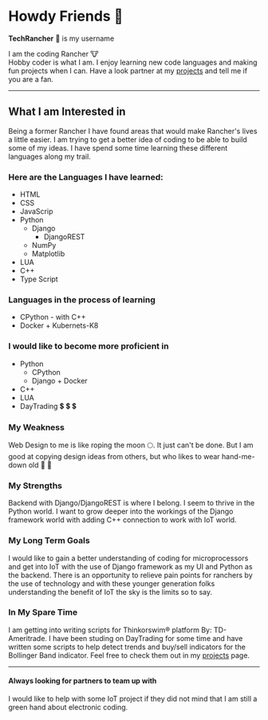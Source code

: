 # Howdy Friends 👋 

**TechRancher** :bearded_person: is my username

I am the coding Rancher :cow:  
Hobby coder is what I am. I enjoy learning new code languages and making fun projects when I can. Have a look partner at my <a href="https://github.com/TechRancher?tab=repositories" target="_blank" rel="tag me" title="My Cool Projects!">projects</a> and tell me if you are a fan.  

- - -

## What I am Interested in

Being a former Rancher I have found areas that would make Rancher's lives a little easier. I am trying to get a better idea of coding to be able to build some of my ideas. I have spend some time learning these different languages along my trail.

### Here are the Languages I have learned:

* HTML
* CSS
* JavaScrip
* Python
  * Django
    * DjangoREST
  * NumPy
  * Matplotlib
* LUA
* C++
* Type Script

### Languages in the process of learning

* CPython - with C++
* Docker + Kubernets\-K8

### I would like to become more proficient in

* Python
  * CPython
  * Django + Docker
* C++
* LUA
* DayTrading 💲 💲 💲

### My Weakness

Web Design to me is like roping the moon 🌕. It just can't be done. But I am good at copying design ideas from others, but who likes to wear hand-me-down old :boot: :cowboy_hat_face:

### My Strengths

Backend with Django/DjangoREST is where I belong. I seem to thrive in the Python world. I want to grow deeper into the workings of the Django framework world with adding C++ connection to work with IoT world.

### My Long Term Goals

I would like to gain a better understanding of coding for microprocessors and get into IoT with the use of Django framework as my UI and Python as the backend. There is an opportunity to relieve pain points for ranchers by the use of technology and with these younger generation folks understanding the benefit of IoT the sky is the limits so to say.

### In My Spare Time

I am getting into writing scripts for Thinkorswim:registered: platform By: TD-Ameritrade. I have been studing on DayTrading for some time and have written some scripts to help detect trends and buy/sell indicators for the Bollinger Band indicator. Feel free to check them out in my <a href="https://github.com/TechRancher?tab=repositories" target="_blank" rel="tag me" title="Check out my hard work!">projects</a> page.

- - -

#### Always looking for partners to team up with

I would like to help with some IoT project if they did not mind that I am still a green hand about electronic coding.
